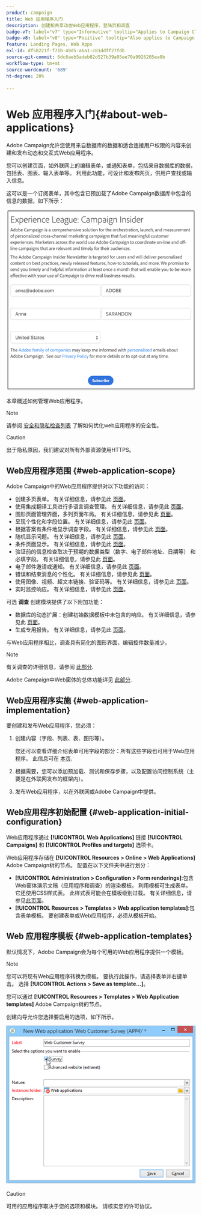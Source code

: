 ```yaml
---
product: campaign
title: Web 应用程序入门
description: 创建和共享动态Web应用程序、登陆页和调查
badge-v7: label="v7" type="Informative" tooltip="Applies to Campaign Classic v7"
badge-v8: label="v8" type="Positive" tooltip="Also applies to Campaign v8"
feature: Landing Pages, Web Apps
exl-id: df58221f-f71b-49d5-a6a1-c81ddff27fdb
source-git-commit: 6dc6aeb5adeb82d527b39a05ee70a9926205ea0b
workflow-type: tm+mt
source-wordcount: '689'
ht-degree: 20%

---
```


# Web 应用程序入门{#about-web-applications}



Adobe Campaign允许您使用来自数据库的数据和适合连接用户权限的内容来创建和发布动态和交互式Web应用程序。

您可以创建页面，如外联网上的编辑表单，或通知表单，包括来自数据库的数据，包括表、图表、输入表单等。 利用此功能，可设计和发布网页，供用户查找或输入信息。

这可以是一个订阅表单，其中包含已预加载了Adobe Campaign数据库中包含的信息的数据，如下所示：

![](assets/webapp_form_sample.png)

本章概述如何管理Web应用程序。

>[!NOTE]
>
>请参阅 [安全和隐私检查列表](https://helpx.adobe.com/cn/campaign/kb/acc-security.html) 了解如何优化web应用程序的安全性。

>[!CAUTION]
>
>出于隐私原因，我们建议对所有外部资源使用HTTPS。

## Web应用程序范围 {#web-application-scope}

Adobe Campaign中的Web应用程序提供对以下功能的访问：

* 创建多页表单。 有关详细信息，请参见此 [ 页面](about-web-forms.md)。
* 使用集成翻译工具进行多语言调查管理。 有关详细信息，请参见此 [ 页面](translating-a-web-application.md)。
* 图形页面管理界面，多列页面布局。 有关详细信息，请参见此 [ 页面](designing-a-web-application.md)。
* 呈现个性化和字段位置。 有关详细信息，请参见此 [ 页面](editing-content.md#adding-personalization-content)。
* 根据答案有条件地显示调查字段。 有关详细信息，请参见此 [ 页面](form-rendering.md#defining-fields-conditional-display)。
* 随机显示问题。 有关详细信息，请参见此 [ 页面](../../surveys/using/building-a-survey.md#adding-questions)。
* 条件页面显示。 有关详细信息，请参见此 [ 页面](defining-web-forms-page-sequencing.md#conditional-page-display)。
* 验证前的信息检查取决于预期的数据类型（数字、电子邮件地址、日期等） 和必填字段。 有关详细信息，请参见此 [ 页面](form-rendering.md#defining-control-settings)。
* 电子邮件邀请或通知。 有关详细信息，请参见此 [ 页面](publishing-a-web-form.md#delivering-a-form-via-email)。
* 错误和结束消息的个性化。 有关详细信息，请参见此 [ 页面](defining-web-forms-properties.md#setting-up-an-error-page)。
* 使用图像、视频、超文本链接、验证码等。 有关详细信息，请参见此 [ 页面](editing-content.md)。
* 实时监控响应。 有关详细信息，请参见此 [ 页面](../../surveys/using/publish--track-and-use-collected-data.md#response-tracking)。

可选 **调查** 创建模块提供了以下附加功能：

* 数据库的动态扩展：创建初始数据模板中未包含的响应。 有关详细信息，请参见此 [ 页面](../../surveys/using/managing-answers.md#storing-collected-answers)。
* 生成专用报告。 有关详细信息，请参见此 [ 页面](../../surveys/using/publish--track-and-use-collected-data.md#reports-on-surveys)。

与Web应用程序相比，调查具有简化的图形界面，编辑控件数量减少。

>[!NOTE]
>
>有关调查的详细信息，请参阅 [此部分](../../surveys/using/about-surveys.md).
>
>Adobe Campaign中Web窗体的总体功能详见 [此部分](about-web-forms.md).

## Web应用程序实施 {#web-application-implementation}

要创建和发布Web应用程序，您必须：

1. 创建内容（字段、列表、表、图形等）。

   您还可以查看详细介绍表单可用字段的部分：所有这些字段也可用于Web应用程序。 此信息可在 [本页](adding-fields-to-a-web-form.md).

1. 根据需要，您可以添加预加载、测试和保存步骤，以及配置访问控制系统（主要是在外联网发布的框架内）。
1. 发布Web应用程序，以在外联网或Adobe Campaign中提供。

## Web应用程序初始配置 {#web-application-initial-configuration}

Web应用程序通过 **[!UICONTROL Web Applications]** 链接 **[!UICONTROL Campaigns]** 和 **[!UICONTROL Profiles and targets]** 选项卡。

Web应用程序存储在 **[!UICONTROL Resources > Online > Web Applications]** Adobe Campaign树的节点。 配置在以下文件夹中进行划分：

* **[!UICONTROL Administration > Configuration > Form renderings]**:包含Web窗体演示文稿（应用程序和调查）的渲染模板。 利用模板可生成表单。 它还使用CSS样式表。 此样式表可能会在模板级别过载。 有关详细信息，请参见[此页面](form-rendering.md#selecting-the-form-rendering-template)。
* **[!UICONTROL Resources > Templates > Web application templates]**:包含表单模板。 要创建表单或Web应用程序，必须从模板开始。

## Web 应用程序模板 {#web-application-templates}

默认情况下，Adobe Campaign会为每个可用的Web应用程序提供一个模板。

>[!NOTE]
>
>您可以将现有Web应用程序转换为模板。 要执行此操作，请选择表单并右键单击。 选择 **[!UICONTROL Actions > Save as template...]**。

您可以通过 **[!UICONTROL Resources > Templates > Web Application templates]** Adobe Campaign树的节点。

创建向导允许您选择要启用的选项，如下所示。

![](assets/webapp_create_template.png)

>[!CAUTION]
>
>可用的应用程序取决于您的选项和模块。 请核实您的许可协议。
